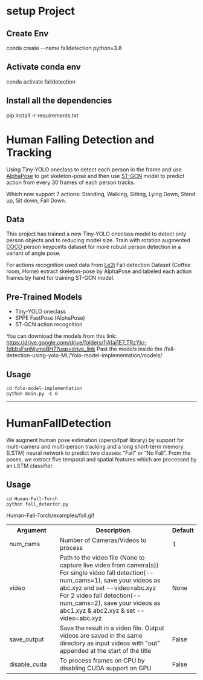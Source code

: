 # setup Project

## Create Env 
conda create --name falldetection python=3.8

## Activate conda env
conda activate falldetection

## Install all the dependencies
pip install -r requirements.txt


<h1> Human Falling Detection and Tracking </h1>

Using Tiny-YOLO oneclass to detect each person in the frame and use 
[AlphaPose](https://github.com/MVIG-SJTU/AlphaPose) to get skeleton-pose and then use
[ST-GCN](https://github.com/yysijie/st-gcn) model to predict action from every 30 frames 
of each person tracks.

Which now support 7 actions: Standing, Walking, Sitting, Lying Down, Stand up, Sit down, Fall Down.

## Data

This project has trained a new Tiny-YOLO oneclass model to detect only person objects and to reducing 
model size. Train with rotation augmented [COCO](http://cocodataset.org/#home) person keypoints dataset 
for more robust person detection in a variant of angle pose.

For actions recognition used data from [Le2i](http://le2i.cnrs.fr/Fall-detection-Dataset?lang=fr)
Fall detection Dataset (Coffee room, Home) extract skeleton-pose by AlphaPose and labeled each action 
frames by hand for training ST-GCN model.

## Pre-Trained Models

- Tiny-YOLO oneclass 
- SPPE FastPose (AlphaPose) 
- ST-GCN action recognition

You can download the models from this link: https://drive.google.com/drive/folders/1jAfaj1E7_TRzYkr-1dbbsFsnNjvmaBH7?usp=drive_link
Past the models inside the /fall-detection-using-yolo-ML/Yolo-model-implementation/models/
## Usage
```
cd Yolo-model-implementation
python main.py -C 0
```


-------------------------------------------------------------------

# HumanFallDetection
We augment human pose estimation (openpifpaf library) by support for multi-camera and multi-person tracking and a long short-term memory (LSTM)
neural network to predict two classes: “Fall” or “No Fall”. From the poses, we extract five temporal and spatial
features which are processed by an LSTM classifier.

## Usage
```shell script
cd Human-Fall-Torch
python fall_detector.py
```
Human-Fall-Torch/examples/fall.gif

<TABLE>
<TR><TH style="width:120px">Argument</TH><TH style="width:300px">Description</TH><TH>Default</TH></TR>
<TR><TD>num_cams</TD> <TD>Number of Cameras/Videos to process</TD><TD>1</TD></TR>
<TR><TD>video</TD><TD>Path to the video file (None to capture live video from camera(s)) <br>For single video fall
                        detection(--num_cams=1), save your videos as abc.xyz
                        and set --video=abc.xyz<br> For 2 video fall
                        detection(--num_cams=2), save your videos as abc1.xyz
                        & abc2.xyz & set --video=abc.xyz</TD><TD>None</TD></TR>
<TR><TD>save_output</TD> <TD>Save the result in a video file. Output videos are
                        saved in the same directory as input videos with "out"
                        appended at the start of the title</TD><TD>False</TD></TR>
<TR><TD>disable_cuda</TD> <TD>To process frames on CPU by disabling CUDA support on GPU</TD><TD>False</TD></TR>
</TABLE>



